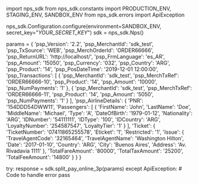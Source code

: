 import nps_sdk
from nps_sdk.constants import PRODUCTION_ENV, STAGING_ENV, SANDBOX_ENV
from nps_sdk.errors import ApiException

nps_sdk.Configuration.configure(environment=SANDBOX_ENV,
                            secret_key="_YOUR_SECRET_KEY_")
sdk = nps_sdk.Nps()

params = {
    'psp_Version': '2.2',
    'psp_MerchantId': 'sdk_test',
    'psp_TxSource': 'WEB',
    'psp_MerchOrderId': 'ORDER66666',
    'psp_ReturnURL': 'http://localhost/',
    'psp_FrmLanguage': 'es_AR',
    'psp_Amount': '15050',
    'psp_Currency': '032',
    'psp_Country': 'ARG',
    'psp_Product': '14',
    'psp_PosDateTime': '2019-12-01 12:00:00',
    'psp_Transactions': [
        {
            'psp_MerchantId': 'sdk_test',
            'psp_MerchTxRef': 'ORDER66666-10',
            'psp_Product': '14',
            'psp_Amount': '10000',
            'psp_NumPayments': '1'
        },
        {
            'psp_MerchantId': 'sdk_test',
            'psp_MerchTxRef': 'ORDER66666-11',
            'psp_Product': '14',
            'psp_Amount': '5050',
            'psp_NumPayments': '1'
        }
    ],
    'psp_AirlineDetails': {
        'PNR': '154DDD54DWW11',
        'Passengers': [
            {
                'FirstName': 'John',
                'LastName': 'Doe',
                'MiddleName': 'Michael',
                'Type': 'A',
                'DateOfBirth': '1979-01-12',
                'Nationality': 'ARG',
                'IDNumber': '54111111',
                'IDType': '100',
                'IDCountry': 'ARG',
                'LoyaltyNumber': '254587547',
                'LoyaltyTier': '1'
            }
        ],
        'Ticket': {
            'TicketNumber': '07411865255578',
            'Eticket': '1',
            'Restricted': '1',
            'Issue': {
                'TravelAgentCode': '32165464',
                'TravelAgentName': 'Washington Hilton',
                'Date': '2017-01-10',
                'Country': 'ARG',
                'City': 'Buenos Aires',
                'Address': 'Av. Rivadavia 1111'
                    },
            'TotalFareAmount': '80000',
            'TotalTaxAmount': '25200',
            'TotalFeeAmount': '14800'
            }
    }
}

try: 
    response = sdk.split_pay_online_3p(params) 
except ApiException: 
    # Code to handle error 
    pass 
